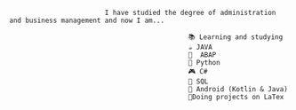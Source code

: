                             I have studied the degree of administration and business management and now I am...

                                                 📚 Learning and studying
                                                 ☕ JAVA
                                                 🐸  ABAP
                                                 🐍 Python
                                                 🎮 C#
                                                 💎 SQL
                                                 📱 Android (Kotlin & Java)
                                                 📝Doing projects on LaTex

